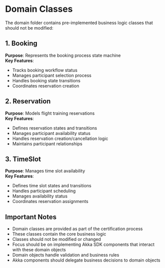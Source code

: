 # Domain Classes

The domain folder contains pre-implemented business logic classes that should not be modified:

## 1. Booking

**Purpose**: Represents the booking process state machine  
**Key Features**:

* Tracks booking workflow status
* Manages participant selection process
* Handles booking state transitions
* Coordinates reservation creation

## 2. Reservation

**Purpose**: Models flight training reservations  
**Key Features**:

* Defines reservation states and transitions
* Manages participant availability status
* Handles reservation creation/cancellation logic
* Maintains participant relationships

## 3. TimeSlot

**Purpose**: Manages time slot availability  
**Key Features**:

* Defines time slot states and transitions
* Handles participant scheduling
* Manages availability status
* Coordinates reservation assignments

## Important Notes

* Domain classes are provided as part of the certification process
* These classes contain the core business logic
* Classes should not be modified or changed
* Focus should be on implementing Akka SDK components that interact with these domain objects
* Domain objects handle validation and business rules
* Akka components should delegate business decisions to domain objects
